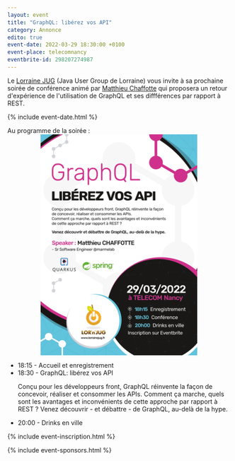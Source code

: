 ```yaml
---
layout: event
title: "GraphQL: libérez vos API"
category: Annonce
edito: true
event-date: 2022-03-29 18:30:00 +0100
event-place: telecomnancy
eventbrite-id: 298207274987
---
```


<p>
Le <a href="/">Lorraine JUG</a> (Java User Group de Lorraine) vous invite à sa prochaine
soirée de conférence animé par <a href="/speakers.html#mchaffotte">Matthieu Chaffotte</a> qui
proposera un retour d'expérience de l'utilisation de GraphQL et ses diffférences par rapport à REST.
</p>

{% include event-date.html %}

<div class="programme">Au programme de la soirée :
<br>
<img src="/images/posts/2022/graphql.png" alt="affiche" height="500" style="margin-left: auto; margin-right: auto; display: block;"/>
	<ul>
		<li>18:15 - Accueil et enregistrement</li>
		<li>18:30 - GraphQL: libérez vos API
			<p>Conçu pour les développeurs front, GraphQL réinvente la façon de concevoir, réaliser et consommer les APIs. Comment ça marche, quels sont les avantages et inconvénients de cette approche par rapport à REST ? Venez découvrir - et débattre - de GraphQL, au-delà de la hype.</p>
		</li>
		<li>20:00 - Drinks en ville</li>
	</ul>
</div>

{% include event-inscription.html %}

{% include event-sponsors.html %}
